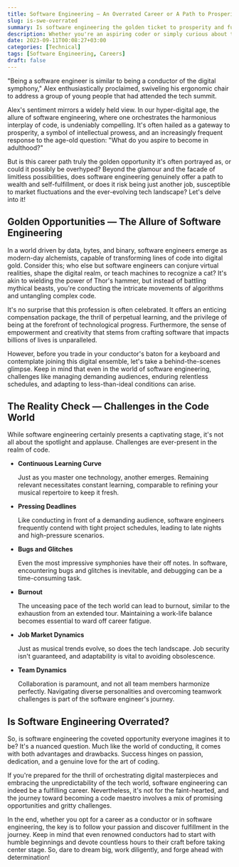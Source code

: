 ```yaml
---
title: Software Engineering — An Overrated Career or A Path to Prosperity?
slug: is-swe-overrated
summary: Is software engineering the golden ticket to prosperity and fulfillment, or is it overrated in our hyper-digital age?
description: Whether you're an aspiring coder or simply curious about the tech world, this blog provides a balanced perspective on a career that's often hailed as the future.
date: 2023-09-11T00:08:27+03:00
categories: [Technical]
tags: [Software Engineering, Careers]
draft: false
---
```


"Being a software engineer is similar to being a conductor of the digital symphony," Alex enthusiastically proclaimed, swiveling his ergonomic chair to address a group of young people that had attended the tech summit. 

Alex's sentiment mirrors a widely held view. In our hyper-digital age, the allure of software engineering, where one orchestrates the harmonious interplay of code, is undeniably compelling. It's often hailed as a gateway to prosperity, a symbol of intellectual prowess, and an increasingly frequent response to the age-old question: "What do you aspire to become in adulthood?"

But is this career path truly the golden opportunity it's often portrayed as, or could it possibly be overhyped? Beyond the glamour and the facade of limitless possibilities, does software engineering genuinely offer a path to wealth and self-fulfillment, or does it risk being just another job, susceptible to market fluctuations and the ever-evolving tech landscape? Let's delve into it!

## Golden Opportunities — The Allure of Software Engineering
In a world driven by data, bytes, and binary, software engineers emerge as modern-day alchemists, capable of transforming lines of code into digital gold. Consider this; who else but software engineers can conjure virtual realities, shape the digital realm, or teach machines to recognize a cat? It's akin to wielding the power of Thor's hammer, but instead of battling mythical beasts, you're conducting the intricate movements of algorithms and untangling complex code.

It's no surprise that this profession is often celebrated. It offers an enticing compensation package, the thrill of perpetual learning, and the privilege of being at the forefront of technological progress. Furthermore, the sense of empowerment and creativity that stems from crafting software that impacts billions of lives is unparalleled.

However, before you trade in your conductor's baton for a keyboard and contemplate joining this digital ensemble, let's take a behind-the-scenes glimpse. Keep in mind that even in the world of software engineering, challenges like managing demanding audiences, enduring relentless schedules, and adapting to less-than-ideal conditions can arise.

## The Reality Check — Challenges in the Code World
While software engineering certainly presents a captivating stage, it's not all about the spotlight and applause. Challenges are ever-present in the realm of code.

 * **Continuous Learning Curve** 

   Just as you master one technology, another emerges. Remaining relevant necessitates constant learning, comparable to refining your musical repertoire to keep it fresh.

 * **Pressing Deadlines** 

   Like conducting in front of a demanding audience, software engineers frequently contend with tight project schedules, leading to late nights and high-pressure scenarios.

 * **Bugs and Glitches** 

   Even the most impressive symphonies have their off notes. In software, encountering bugs and glitches is inevitable, and debugging can be a time-consuming task.

 * **Burnout** 

   The unceasing pace of the tech world can lead to burnout, similar to the exhaustion from an extended tour. Maintaining a work-life balance becomes essential to ward off career fatigue.

 * **Job Market Dynamics** 

   Just as musical trends evolve, so does the tech landscape. Job security isn't guaranteed, and adaptability is vital to avoiding obsolescence.

 * **Team Dynamics** 

   Collaboration is paramount, and not all team members harmonize perfectly. Navigating diverse personalities and overcoming teamwork challenges is part of the software engineer's journey.

## Is Software Engineering Overrated?
So, is software engineering the coveted opportunity everyone imagines it to be? It's a nuanced question. Much like the world of conducting, it comes with both advantages and drawbacks. Success hinges on passion, dedication, and a genuine love for the art of coding.

If you're prepared for the thrill of orchestrating digital masterpieces and embracing the unpredictability of the tech world, software engineering can indeed be a fulfilling career. Nevertheless, it's not for the faint-hearted, and the journey toward becoming a code maestro involves a mix of promising opportunities and gritty challenges.

In the end, whether you opt for a career as a conductor or in software engineering, the key is to follow your passion and discover fulfillment in the journey. Keep in mind that even renowned conductors had to start with humble beginnings and devote countless hours to their craft before taking center stage. So, dare to dream big, work diligently, and forge ahead with determination!
